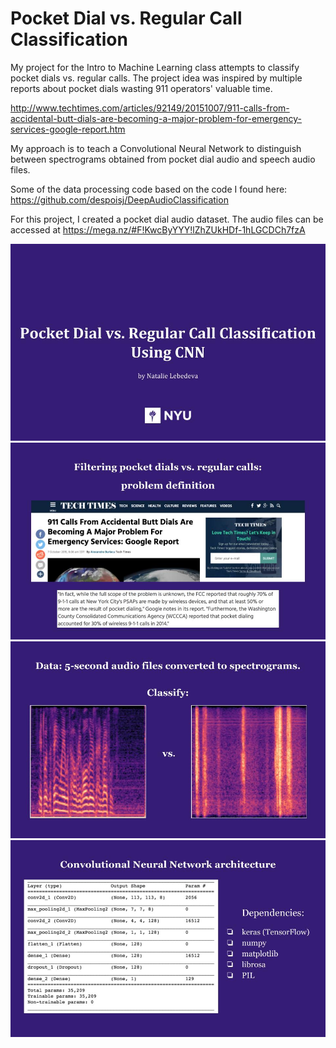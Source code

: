 # Pocket Dial vs. Regular Call Classification

My project for the Intro to Machine Learning class attempts to classify pocket dials vs. regular calls. The project idea was inspired by multiple reports about pocket dials wasting 911 operators' valuable time.

http://www.techtimes.com/articles/92149/20151007/911-calls-from-accidental-butt-dials-are-becoming-a-major-problem-for-emergency-services-google-report.htm

My approach is to teach a Convolutional Neural Network to distinguish between spectrograms obtained from pocket dial audio and speech audio files.

Some of the data processing code based on the code I found here: https://github.com/despoisj/DeepAudioClassification

For this project, I created a pocket dial audio dataset. The audio files can be accessed at https://mega.nz/#F!KwcByYYY!lZhZUkHDf-1hLGCDCh7fzA

<img src="./ppt/CNN_pocket_dial.pptx.jpg" alt="cnn_ppt">
<img src="./ppt/CNN_pocket_dial.pptx (1).jpg" alt="cnn_ppt">
<img src="./ppt/CNN_pocket_dial.pptx (2).jpg" alt="cnn_ppt">
<img src="./ppt/CNN_pocket_dial.pptx (3).jpg" alt="cnn_ppt">
